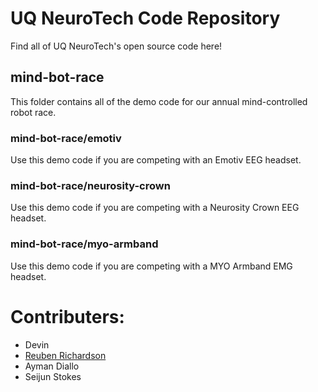# UQ NeuroTech Code Repository

Find all of UQ NeuroTech's open source code here!

## mind-bot-race

This folder contains all of the demo code for our annual mind-controlled robot race.

### mind-bot-race/emotiv

Use this demo code if you are competing with an Emotiv EEG headset.

### mind-bot-race/neurosity-crown

Use this demo code if you are competing with a Neurosity Crown EEG headset.

### mind-bot-race/myo-armband

Use this demo code if you are competing with a MYO Armband EMG headset.



# Contributers:

- Devin
- [Reuben Richardson](https://github.com/Dooganar)
- Ayman Diallo
- Seijun Stokes